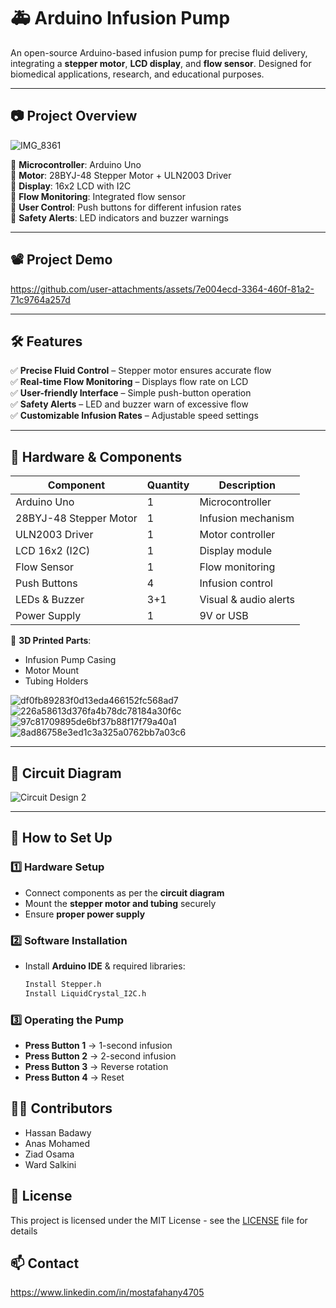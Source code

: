 # 🚑 Arduino Infusion Pump  

An open-source Arduino-based infusion pump for precise fluid delivery, integrating a **stepper motor**, **LCD display**, and **flow sensor**. Designed for biomedical applications, research, and educational purposes.  

---

## 📷 Project Overview  

![IMG_8361](https://github.com/user-attachments/assets/48783540-c604-41ca-bb96-330f708dba96)


🔹 **Microcontroller**: Arduino Uno  
🔹 **Motor**: 28BYJ-48 Stepper Motor + ULN2003 Driver  
🔹 **Display**: 16x2 LCD with I2C  
🔹 **Flow Monitoring**: Integrated flow sensor  
🔹 **User Control**: Push buttons for different infusion rates  
🔹 **Safety Alerts**: LED indicators and buzzer warnings  

---

## 📽️ Project Demo  

https://github.com/user-attachments/assets/7e004ecd-3364-460f-81a2-71c9764a257d


---

## 🛠️ Features  

✅ **Precise Fluid Control** – Stepper motor ensures accurate flow  
✅ **Real-time Flow Monitoring** – Displays flow rate on LCD  
✅ **User-friendly Interface** – Simple push-button operation  
✅ **Safety Alerts** – LED and buzzer warn of excessive flow  
✅ **Customizable Infusion Rates** – Adjustable speed settings  

---

## 🔩 Hardware & Components  

| Component         | Quantity | Description |
|------------------|---------|------------|
| Arduino Uno      | 1       | Microcontroller |
| 28BYJ-48 Stepper Motor | 1 | Infusion mechanism |
| ULN2003 Driver   | 1       | Motor controller |
| LCD 16x2 (I2C)   | 1       | Display module |
| Flow Sensor      | 1       | Flow monitoring |
| Push Buttons     | 4       | Infusion control |
| LEDs & Buzzer    | 3+1     | Visual & audio alerts |
| Power Supply     | 1       | 9V or USB |

📌 **3D Printed Parts**:  
- Infusion Pump Casing  
- Motor Mount  
- Tubing Holders  

![df0fb89283f0d13eda466152fc568ad7](https://github.com/user-attachments/assets/77fe1b9e-8413-4d7d-9731-567f2c44fa22)
![226a58613d376fa4b78dc78184a30f6c](https://github.com/user-attachments/assets/830a8e73-6864-48cf-8ae6-7e384dbf11cb)
![97c81709895de6bf37b88f17f79a40a1](https://github.com/user-attachments/assets/f73e4201-80be-4a38-8440-1d1437cd53eb)
![8ad86758e3ed1c3a325a0762bb7a03c6](https://github.com/user-attachments/assets/20515fba-fa86-4ba8-970d-d0d453ad47a5)


---

## 🔌 Circuit Diagram  

![Circuit Design 2](https://github.com/user-attachments/assets/0a020810-ebf5-48b9-97df-891d326d2dcd)

---

## 🚀 How to Set Up  

### **1️⃣ Hardware Setup**  
- Connect components as per the **circuit diagram**  
- Mount the **stepper motor and tubing** securely  
- Ensure **proper power supply**  

### **2️⃣ Software Installation**  
- Install **Arduino IDE** & required libraries:  
  ```bash
  Install Stepper.h
  Install LiquidCrystal_I2C.h

### **3️⃣ Operating the Pump**  
- **Press Button 1** → 1-second infusion  
- **Press Button 2** → 2-second infusion  
- **Press Button 3** → Reverse rotation  
- **Press Button 4** → Reset  

## 🦸‍♂️ Contributors
- Hassan Badawy
- Anas Mohamed
- Ziad Osama
- Ward Salkini
## 📝 License
This project is licensed under the MIT License - see the [LICENSE](https://github.com/Jiro75/Arduino-Syringe-Pump/blob/d157131107d740b656c6f51316fde9a07803735c/LICENSE) file for details

## 📫 Contact
https://www.linkedin.com/in/mostafahany4705
